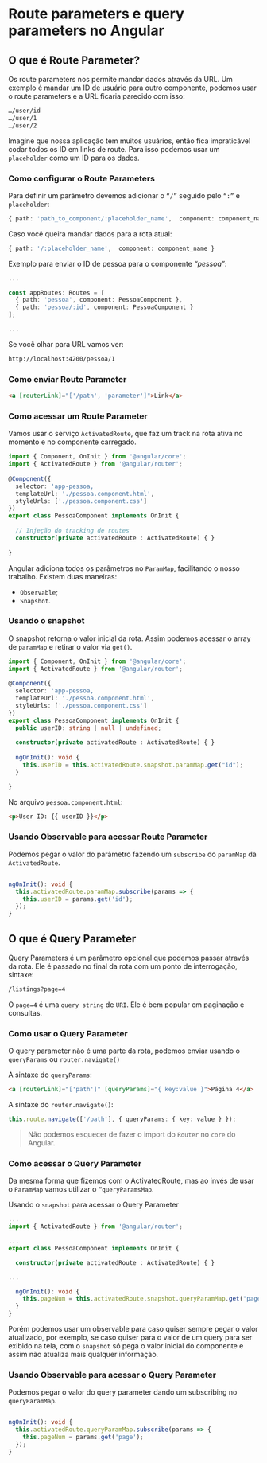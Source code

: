 # Route parameters e query parameters no Angular

## O que é Route Parameter?

Os route parameters nos permite mandar dados através da URL. Um exemplo é mandar um ID de usuário para outro componente, podemos usar o route parameters e a URL ficaria parecido com isso:

```bash
…/user/id
…/user/1
…/user/2
```

Imagine que nossa aplicação tem muitos usuários, então fica impraticável codar todos os ID em links de route. Para isso podemos usar um `placeholder` como um ID para os dados.

### Como configurar o Route Parameters

Para definir um parâmetro devemos adicionar o `“/”` seguido pelo `“:”` e `placeholder`:

```ts
{ path: 'path_to_component/:placeholder_name',  component: component_name }
```

Caso você queira mandar dados para a rota atual:

```ts
{ path: '/:placeholder_name',  component: component_name }
```

Exemplo para enviar o ID de pessoa para o componente *“pessoa”*:

```ts
...

const appRoutes: Routes = [
  { path: 'pessoa', component: PessoaComponent },
  { path: 'pessoa/:id', component: PessoaComponent }
];

...
```

Se você olhar para URL vamos ver:

```bash
http://localhost:4200/pessoa/1
```

### Como enviar Route Parameter

```html
<a [routerLink]="['/path', 'parameter']">Link</a>
```

### Como acessar um Route Parameter

Vamos usar o serviço `ActivatedRoute`, que faz um track na rota ativa no momento e no componente carregado.

```ts
import { Component, OnInit } from '@angular/core';
import { ActivatedRoute } from '@angular/router';
 
@Component({
  selector: 'app-pessoa,
  templateUrl: './pessoa.component.html',
  styleUrls: ['./pessoa.component.css']
})
export class PessoaComponent implements OnInit {
 
  // Injeção do tracking de routes
  constructor(private activatedRoute : ActivatedRoute) { }
 
}
```

Angular adiciona todos os parâmetros no `ParamMap`, facilitando o nosso trabalho. Existem duas maneiras:

- `Observable`;
- `Snapshot`.

### Usando o snapshot

O snapshot retorna o valor inicial da rota. Assim podemos acessar o array de `paramMap` e retirar o valor via `get()`.

```ts
import { Component, OnInit } from '@angular/core';
import { ActivatedRoute } from '@angular/router';
 
@Component({
  selector: 'app-pessoa,
  templateUrl: './pessoa.component.html',
  styleUrls: ['./pessoa.component.css']
})
export class PessoaComponent implements OnInit {
  public userID: string | null | undefined;
 
  constructor(private activatedRoute : ActivatedRoute) { }
 
  ngOnInit(): void {
    this.userID = this.activatedRoute.snapshot.paramMap.get("id");
  }

}
```

No arquivo `pessoa.component.html`:

```html
<p>User ID: {{ userID }}</p>
```

### Usando Observable para acessar Route Parameter

Podemos pegar o valor do parâmetro fazendo um `subscribe` do `paramMap` da `ActivatedRoute`.

```ts

ngOnInit(): void {
  this.activatedRoute.paramMap.subscribe(params => {
    this.userID = params.get('id');
  });
}

```

## O que é Query Parameter

Query Parameters é um parâmetro opcional que podemos passar através da rota. Ele é passado no final da rota com um ponto de interrogação, sintaxe:

```bash
/listings?page=4
```

O `page=4` é uma `query string` de `URI`. Ele é bem popular em paginação e consultas.

### Como usar o Query Parameter

O query parameter não é uma parte da rota, podemos enviar usando o `queryParams` ou `router.navigate()`

A sintaxe do `queryParams`:

```html
<a [routerLink]="['path']" [queryParams]="{ key:value }">Página 4</a>
```

A sintaxe do `router.navigate()`:

```ts
this.route.navigate(['/path'], { queryParams: { key: value } });
```

> Não podemos esquecer de fazer o import do `Router` no `core` do Angular.

### Como acessar o Query Parameter

Da mesma forma que fizemos com o ActivatedRoute, mas ao invés de usar o `ParamMap` vamos utilizar o `“queryParamsMap`.

Usando o `snapshot` para acessar o Query Parameter

```ts
...
import { ActivatedRoute } from '@angular/router';

...
export class PessoaComponent implements OnInit {

  constructor(private activatedRoute : ActivatedRoute) { }

...

  ngOnInit(): void {
    this.pageNum = this.activatedRoute.snapshot.queryParamMap.get("page");
  }
}
```

Porém podemos usar um observable para caso quiser sempre pegar o valor atualizado, por exemplo, se caso quiser para o valor de um query para ser exibido na tela, com o `snapshot` só pega o valor inicial do componente e assim não atualiza mais qualquer informação.

### Usando Observable para acessar o Query Parameter

Podemos pegar o valor do query parameter dando um subscribing no `queryParamMap`.

```ts

ngOnInit(): void {
  this.activatedRoute.queryParamMap.subscribe(params => {
    this.pageNum = params.get('page');
  });
}

```
